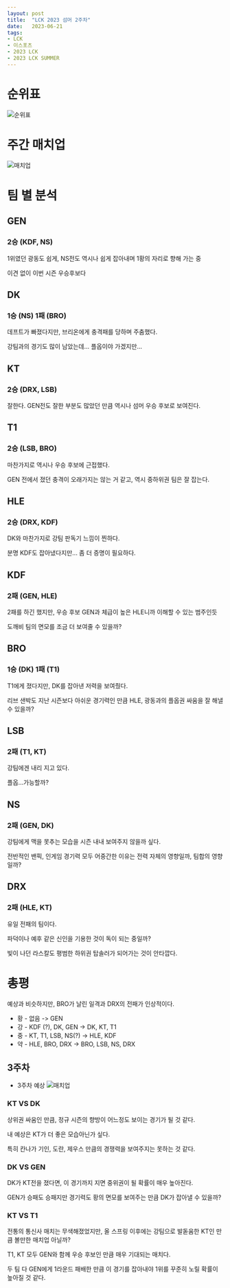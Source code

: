 ```yaml
---
layout: post
title:  "LCK 2023 섬머 2주차"
date:   2023-06-21
tags:
- LCK
- 이스포츠
- 2023 LCK
- 2023 LCK SUMMER
---
```


# 순위표

![순위표](../img/2023/lck/summer_week2.jpg)

# 주간 매치업

![매치업](../img/2023/lck/summer_week2_matchup.png)

# 팀 별 분석

## GEN

### 2승 (KDF, NS)

1위였던 광동도 쉽게, NS전도 역시나 쉽게 잡아내며 1황의 자리로 향해 가는 중

이견 없이 이번 시즌 우승후보다

## DK

### 1승 (NS) 1패 (BRO)

데프트가 빠졌다지만, 브리온에게 충격패를 당하며 주춤했다.

강팀과의 경기도 많이 남았는데... 플옵이야 가겠지만... 

## KT

### 2승 (DRX, LSB)

잘한다. GEN전도 잘한 부분도 많았던 만큼 역시나 섬머 우승 후보로 보여진다.

## T1

### 2승 (LSB, BRO)

마찬가지로 역시나 우승 후보에 근접했다.

GEN 전에서 졌던 충격이 오래가지는 않는 거 같고, 역시 중하위권 팀은 잘 잡는다.

## HLE

### 2승 (DRX, KDF)

DK와 마찬가지로 강팀 판독기 느낌이 찐하다.

분명 KDF도 잡아냈다지만... 좀 더 증명이 필요하다.

## KDF

### 2패 (GEN, HLE)

2패를 하긴 했지만, 우승 후보 GEN과 체급이 높은 HLE니까 이해할 수 있는 범주인듯

도깨비 팀의 면모를 조금 더 보여줄 수 있을까?

## BRO

### 1승 (DK) 1패 (T1)

T1에게 졌다지만, DK를 잡아낸 저력을 보여줬다.

리브 샌박도 지난 시즌보다 아쉬운 경기력인 만큼 HLE, 광동과의 플옵권 싸움을 잘 해낼 수 있을까?

## LSB

### 2패 (T1, KT)

강팀에겐 내리 지고 있다.

플옵...가능할까?

## NS

### 2패 (GEN, DK)

강팀에게 맥을 못추는 모습을 시즌 내내 보여주지 않을까 싶다.

전반적인 밴픽, 인게임 경기력 모두 어중간한 이유는 전력 자체의 영향일까, 팀합의 영향일까?

## DRX

### 2패 (HLE, KT)

유일 전패의 팀이다.

파덕이나 예후 같은 신인을 기용한 것이 독이 되는 중일까?

빛이 나던 라스칼도 평범한 하위권 탑솔러가 되어가는 것이 안타깝다.

# 총평

예상과 비슷하지만, BRO가 날린 일격과 DRX의 전패가 인상적이다.

* 황 - 없음 -> GEN
* 강 - KDF (?), DK, GEN -> DK, KT, T1
* 중 - KT, T1, LSB, NS(?) -> HLE, KDF
* 약 - HLE, BRO, DRX -> BRO, LSB, NS, DRX


## 3주차

* 3주차 예상
    ![매치업](../img/2023/lck/summer_week3_matchup.png)

### KT VS DK

상위권 싸움인 만큼, 정규 시즌의 향방이 어느정도 보이는 경기가 될 것 같다.

내 예상은 KT가 더 좋은 모습아닌가 싶다.

특히 칸나가 기인, 도란, 제우스 만큼의 경쟁력을 보여주지는 못하는 것 같다.

### DK VS GEN

DK가 KT전을 졌다면, 이 경기까지 지면 중위권이 될 확률이 매우 높아진다.

GEN가 승패도 승패지만 경기력도 황의 면모를 보여주는 만큼 DK가 잡아낼 수 있을까?

### KT VS T1

전통의 통신사 매치는 무색해졌었지만, 올 스프링 이후에는 강팀으로 발돋움한 KT인 만큼 볼만한 매치업 아닐까?

T1, KT 모두 GEN와 함께 우승 후보인 만큼 매우 기대되는 매치다.

두 팀 다 GEN에게 1라운드 패배한 만큼 이 경기를 잡아내야 1위를 꾸준히 노릴 확률이 높아질 것 같다.